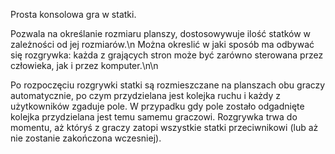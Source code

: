 Prosta konsolowa gra w statki.

Pozwala na określanie rozmiaru planszy, dostosowywuje ilość statków w zależności od jej rozmiarów.\n
Można okreslić w jaki sposób ma odbywać się rozgrywka: każda z grających stron może być zarówno sterowana przez człowieka, jak i przez komputer.\n\n

Po rozpoczęciu rozgrywki statki są rozmieszczane na planszach obu graczy automatycznie, po czym przydzielana jest kolejka ruchu i każdy z użytkowników zgaduje pole. W przypadku gdy pole zostało odgadnięte kolejka przydzielana jest temu samemu graczowi. Rozgrywka trwa do momentu, aż któryś z graczy zatopi wszystkie statki przeciwnikowi (lub aż nie zostanie zakończona wczesniej).
